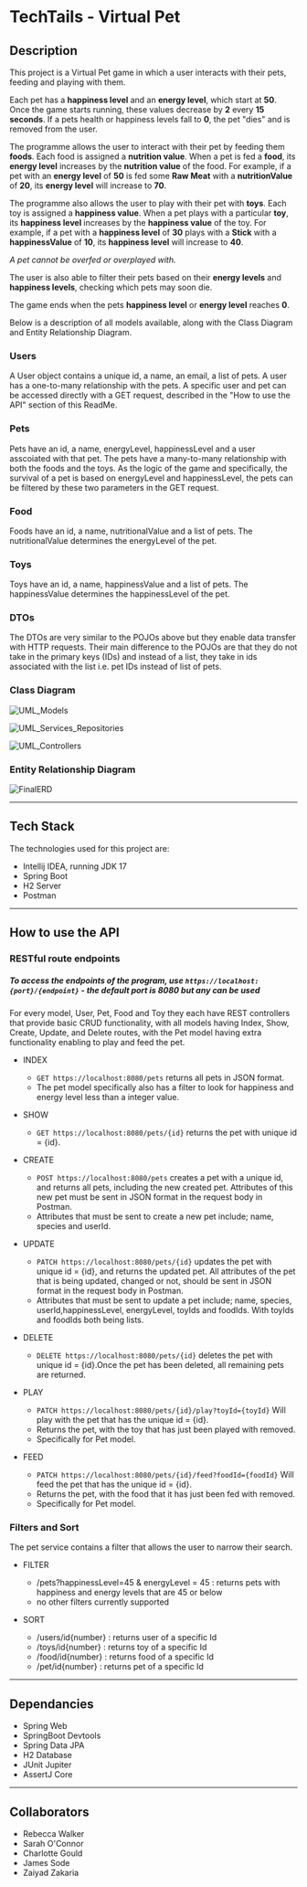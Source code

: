 # TechTails - Virtual Pet


## Description

This project is a Virtual Pet game in which a user interacts with their pets, feeding and playing with them. 

Each pet has a **happiness level** and an **energy level**, which start at **50**. Once the game starts running, these values decrease by **2** every **15 seconds**. If a pets health or happiness levels fall to **0**, the pet "dies" and is removed from the user.

The programme allows the user to interact with their pet by feeding them **foods**. Each food is assigned a **nutrition value**. When a pet is fed a **food**, its **energy level** increases by the **nutrition value** of the food. For example, if a pet with an **energy level** of **50** is fed some **Raw Meat** with a **nutritionValue** of **20**, its **energy level** will increase to **70**. 

The programme also allows the user to play with their pet with **toys**. Each toy is assigned a **happiness value**. When a pet plays with a particular **toy**, its **happiness level** increases by the **happiness value** of the toy. For example, if a pet with a **happiness level** of **30** plays with a **Stick** with a **happinessValue** of **10**, its **happiness level** will increase to **40**.

*A pet cannot be overfed or overplayed with.*

The user is also able to filter their pets based on their **energy levels** and **happiness levels**, checking which pets may soon die. 

The game ends when the pets **happiness level** or **energy level** reaches **0**.

Below is a description of all models available, along with the Class Diagram and Entity Relationship Diagram.

### Users
A User object contains a unique id, a name, an email, a list of pets. A user has a one-to-many relationship with the pets. A specific user and pet can be accessed directly with a GET request, described in the "How to use the API" section of this ReadMe.

### Pets
Pets have an id, a name, energyLevel, happinessLevel and a user asscoiated with that pet. The pets have a many-to-many relationship with both the foods and the toys. As the logic of the game and specifically, the survival of a pet is based on energyLevel and happinessLevel, the pets can be filtered by these two parameters in the GET request.

### Food
Foods have an id, a name, nutritionalValue and a list of pets. The nutritionalValue determines the energyLevel of the pet.

### Toys
Toys have an id, a name, happinessValue and a list of pets. The happinessValue determines the happinessLevel of the pet.

### DTOs
The DTOs are very similar to the POJOs above but they enable data transfer with HTTP requests. Their main difference to the POJOs are that they do not take in the primary keys (IDs) and instead of a list, they take in ids associated with the list i.e. pet IDs instead of list of pets.
 
### Class Diagram
![UML_Models](https://github.com/RNWalker/BackEndProjectGroup4/assets/135848217/59c38de7-945f-46ca-bf43-5d300b067fbe)

![UML_Services_Repositories](https://github.com/RNWalker/BackEndProjectGroup4/assets/135848217/ab512ea4-bd0a-4c9f-a88d-84c02cfd2849)

![UML_Controllers](https://github.com/RNWalker/BackEndProjectGroup4/assets/135848217/ada6e0c2-0cda-478d-ab64-8db74df45613)

### Entity Relationship Diagram
![FinalERD](https://github.com/RNWalker/BackEndProjectGroup4/assets/78052216/04b5ea68-b412-44f4-a916-5c7d0a822108)


-------------

## Tech Stack

The technologies used for this project are:
- Intellij IDEA, running JDK 17
- Spring Boot
- H2 Server
- Postman


-------------


## How to use the API

### RESTful route endpoints

##### To access the endpoints of the program, use `https://localhost:{port}/{endpoint}` - the default port is 8080 but any can be used

For every model, User, Pet, Food and Toy they each have REST controllers that provide basic CRUD functionality, with all models having Index, Show, Create, Update, and Delete routes, with the Pet model having extra functionality enabling to play and feed the pet.

- INDEX
  - `GET https://localhost:8080/pets` returns all pets in JSON format.
  - The pet model specifically also has a filter to look for happiness and energy level less than a integer value.

- SHOW
  - `GET https://localhost:8080/pets/{id}` returns the pet with unique id = {id}.

- CREATE
  - `POST https://localhost:8080/pets` creates a pet with a unique id, and returns all pets, including the new created pet. Attributes of this new pet must be sent in JSON format in the request body in Postman.
  - Attributes that must be sent to create a new pet include; name, species and userId.

- UPDATE
  - `PATCH https://localhost:8080/pets/{id}` updates the pet with unique id = {id}, and returns the updated pet. All attributes of the pet that is being updated, changed or not, should be sent in JSON format in the request body in Postman. 
  - Attributes that must be sent to update a pet include; name, species, userId,happinessLevel, energyLevel, toyIds and foodIds. With toyIds and foodIds both being lists.

- DELETE
  - `DELETE https://localhost:8080/pets/{id}` deletes the pet with unique id = {id}.Once the pet has been deleted, all remaining pets are returned.
  
- PLAY
  - `PATCH https://localhost:8080/pets/{id}/play?toyId={toyId}` Will play with the pet that has the unique id = {id}.
  - Returns the pet, with the toy that has just been played with removed.
  - Specifically for Pet model.

- FEED
  - `PATCH https://localhost:8080/pets/{id}/feed?foodId={foodId}` Will feed the pet that has the unique id = {id}.
  - Returns the pet, with the food that it has just been fed with removed.
  - Specifically for Pet model. 

### Filters and Sort

The pet service contains a filter that allows the user to narrow their search.

- FILTER
  - /pets?happinessLevel=45 & energyLevel = 45 : returns pets with happiness and energy levels that are 45 or below
  - no other filters currently supported
  
 
- SORT
  - /users/id{number} : returns user of a specific Id
  - /toys/id{number}  : returns toy of a specific Id
  - /food/id{number}  : returns food of a specific Id
  - /pet/id{number}   : returns pet of a specific Id
    
    
----------------

## Dependancies
- Spring Web
- SpringBoot Devtools
- Spring Data JPA
- H2 Database
- JUnit Jupiter
- AssertJ Core

----------------

## Collaborators
- Rebecca Walker
- Sarah O'Connor
- Charlotte Gould
- James Sode
- Zaiyad Zakaria
